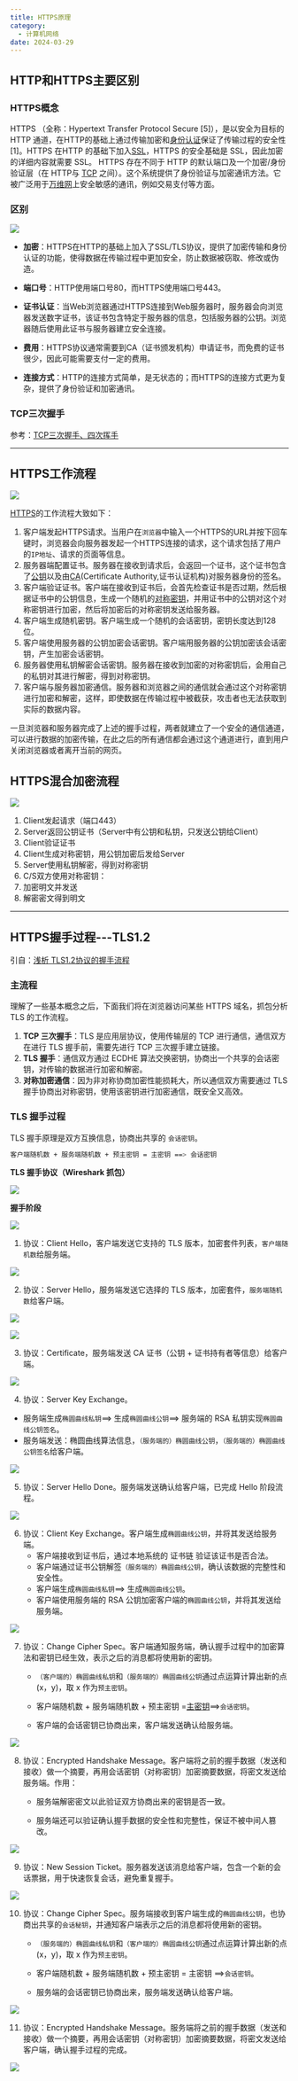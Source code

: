 ```yaml
---
title: HTTPS原理
category:
  - 计算机网络
date: 2024-03-29
---
```


<!-- more -->

## HTTP和HTTPS主要区别

### HTTPS概念

HTTPS （全称：Hypertext Transfer Protocol Secure [5]），是以安全为目标的 HTTP 通道，在HTTP的基础上通过传输加密和[身份认证](https://baike.baidu.com/item/身份认证/5294713?fromModule=lemma_inlink)保证了传输过程的安全性 [1]。HTTPS 在HTTP 的基础下加入[SSL](https://baike.baidu.com/item/SSL/320778?fromModule=lemma_inlink)，HTTPS 的安全基础是 SSL，因此加密的详细内容就需要 SSL。 HTTPS 存在不同于 HTTP 的默认端口及一个加密/身份验证层（在 HTTP与 [TCP](https://baike.baidu.com/item/TCP/33012?fromModule=lemma_inlink) 之间）。这个系统提供了身份验证与加密通讯方法。它被广泛用于[万维网](https://baike.baidu.com/item/万维网/215515?fromModule=lemma_inlink)上安全敏感的通讯，例如交易支付等方面。

### 区别

![](https://studyimages.oss-cn-beijing.aliyuncs.com/img/Interview/202403/e860ae86edbc692c.png)

- **加密**：HTTPS在HTTP的基础上加入了SSL/TLS协议，提供了加密传输和身份认证的功能，使得数据在传输过程中更加安全，防止数据被窃取、修改或伪造。

- **端口号**：HTTP使用端口号80，而HTTPS使用端口号443。

- **证书认证**：当Web浏览器通过HTTPS连接到Web服务器时，服务器会向浏览器发送数字证书，该证书包含特定于服务器的信息，包括服务器的公钥。浏览器随后使用此证书与服务器建立安全连接。

- **费用**：HTTPS协议通常需要到CA（证书颁发机构）申请证书，而免费的证书很少，因此可能需要支付一定的费用。

- **连接方式**：HTTP的连接方式简单，是无状态的；而HTTPS的连接方式更为复杂，提供了身份验证和加密通讯。

### TCP三次握手

参考：[TCP三次握手、四次挥手](/zh/notes/BASE/NetWork/TCP.md)

---

## HTTPS工作流程

![](https://studyimages.oss-cn-beijing.aliyuncs.com/img/Interview/202403/1fd0417c335f0bc6.png)

[HTTPS](https://m.baidu.com/s?word=HTTPS&sa=re_dqa_zy)的工作流程大致如下：

1. 客户端发起HTTPS请求。当用户在`浏览器`中输入一个HTTPS的URL并按下回车键时，浏览器会向服务器发起一个HTTPS连接的请求，这个请求包括了用户的`IP地址`、请求的页面等信息。
2. 服务器端配置证书。服务器在接收到请求后，会返回一个证书，这个证书包含了[公钥](https://m.baidu.com/s?word=公钥&sa=re_dqa_zy)以及由[CA](https://m.baidu.com/s?word=CA&sa=re_dqa_zy)(Certificate Authority,证书认证机构)对服务器身份的签名。
3. 客户端验证证书。客户端在接收到证书后，会首先检查证书是否过期，然后根据证书中的公钥信息，生成一个随机的[对称密钥](https://m.baidu.com/s?word=对称密钥&sa=re_dqa_zy)，并用证书中的公钥对这个对称密钥进行加密，然后将加密后的对称密钥发送给服务器。
4. 客户端生成随机密钥。客户端生成一个随机的会话密钥，密钥长度达到128位。
5. 客户端使用服务器的公钥加密会话密钥。客户端用服务器的公钥加密该会话密钥，产生加密会话密钥。
6. 服务器使用私钥解密会话密钥。服务器在接收到加密的对称密钥后，会用自己的私钥对其进行解密，得到对称密钥。
7. 客户端与服务器加密通信。服务器和浏览器之间的通信就会通过这个对称密钥进行加密和解密，这样，即使数据在传输过程中被截获，攻击者也无法获取到实际的数据内容。

一旦浏览器和服务器完成了上述的握手过程，两者就建立了一个安全的通信通道，可以进行数据的加密传输，在此之后的所有通信都会通过这个通道进行，直到用户关闭浏览器或者离开当前的网页。

## HTTPS混合加密流程

![](https://studyimages.oss-cn-beijing.aliyuncs.com/img/Interview/202403/975414241023edf7.png)

1. Client发起请求（端口443）
2. Server返回公钥证书（Server中有公钥和私钥，只发送公钥给Client）
3. Client验证证书
4. Client生成对称密钥，用公钥加密后发给Server
5. Server使用私钥解密，得到对称密钥
6. C/S双方使用对称密钥：
7. 加密明文并发送
8. 解密密文得到明文

---

## HTTPS握手过程---TLS1.2

引自：[浅析 TLS1.2协议的握手流程](https://zhuanlan.zhihu.com/p/662069195)

### 主流程

理解了一些基本概念之后，下面我们将在浏览器访问某些 HTTPS 域名，抓包分析 TLS 的工作流程。

1. **TCP 三次握手**：TLS 是应用层协议，使用传输层的 TCP 进行通信，通信双方在进行 TLS 握手前，需要先进行 TCP 三次握手建立链接。
2. **TLS 握手**：通信双方通过 ECDHE 算法交换密钥，协商出一个共享的会话密钥，对传输的数据进行加密和解密。
3. **对称加密通信**：因为非对称协商加密性能损耗大，所以通信双方需要通过 TLS 握手协商出对称密钥，使用该密钥进行加密通信，既安全又高效。

### TLS 握手过程

TLS 握手原理是双方互换信息，协商出共享的 `会话密钥`。

```bash
客户端随机数 + 服务端随机数 + 预主密钥 = 主密钥 ==> 会话密钥
```

**TLS 握手协议（Wireshark 抓包）**

![](https://studyimages.oss-cn-beijing.aliyuncs.com/img/Interview/202403/214e4601a3fa1818.webp)

**握手阶段**

![](https://studyimages.oss-cn-beijing.aliyuncs.com/img/Interview/202403/bf782eda177cc00d.jpg)

1. 协议：Client Hello，客户端发送它支持的 TLS 版本，加密套件列表，`客户端随机数`给服务端。

![](https://studyimages.oss-cn-beijing.aliyuncs.com/img/Interview/202403/37a831acfc351101.webp)

2. 协议：Server Hello，服务端发送它选择的 TLS 版本，加密套件，`服务端随机数`给客户端。

![](https://studyimages.oss-cn-beijing.aliyuncs.com/img/Interview/202403/dcc64f02afe8f226.webp)

![](https://studyimages.oss-cn-beijing.aliyuncs.com/img/Interview/202403/51b3d348395265d4.webp)

3. 协议：Certificate，服务端发送 CA 证书（公钥 + 证书持有者等信息）给客户端。

![](https://studyimages.oss-cn-beijing.aliyuncs.com/img/Interview/202403/6f171b31f5589608.webp)

4. 协议：Server Key Exchange。

- 服务端生成`椭圆曲线私钥`==> 生成`椭圆曲线公钥`==> 服务端的 RSA 私钥实现`椭圆曲线公钥签名`。
- 服务端发送：椭圆曲线算法信息，`（服务端的）椭圆曲线公钥`，`（服务端的）椭圆曲线公钥签名`给客户端。

![](https://studyimages.oss-cn-beijing.aliyuncs.com/img/Interview/202403/2256406e7f31e9ef.webp)

5. 协议：Server Hello Done。服务端发送确认给客户端，已完成 Hello 阶段流程。

![](https://studyimages.oss-cn-beijing.aliyuncs.com/img/Interview/202403/26adc2b4718c1996.webp)

6. 协议：Client Key Exchange。客户端生成`椭圆曲线公钥`，并将其发送给服务端。
   - 客户端接收到证书后，通过本地系统的 证书链 验证该证书是否合法。
   - 客户端通过证书公钥解签`（服务端的）椭圆曲线公钥`，确认该数据的完整性和安全性。
   - 客户端生成`椭圆曲线私钥`==> 生成`椭圆曲线公钥`。
   - 客户端使用服务端的 RSA 公钥加密客户端的`椭圆曲线公钥`，并将其发送给服务端。

![](https://studyimages.oss-cn-beijing.aliyuncs.com/img/Interview/202403/17f10baa9c3a6ac8.webp)

7. 协议：Change Cipher Spec。客户端通知服务端，确认握手过程中的加密算法和密钥已经生效，表示之后的消息都将使用新的密钥。

   - `（客户端的）椭圆曲线私钥`和`（服务端的）椭圆曲线公钥`通过点运算计算出新的点 (x，y)，取 x 作为`预主密钥`。

   - 客户端随机数 + 服务端随机数 + 预主密钥 =[主密钥](https://link.zhihu.com/?target=https%3A//www.laoqingcai.com/tls1.2-premasterkey/)==>`会话密钥`。

   - 客户端的会话密钥已协商出来，客户端发送确认给服务端。

![](https://studyimages.oss-cn-beijing.aliyuncs.com/img/Interview/202403/766447429a6c2ec5.webp)

8. 协议：Encrypted Handshake Message。客户端将之前的握手数据（发送和接收）做一个摘要，再用会话密钥（对称密钥）加密摘要数据，将密文发送给服务端。作用：

   - 服务端解密密文以此验证双方协商出来的密钥是否一致。

   - 服务端还可以验证确认握手数据的安全性和完整性，保证不被中间人篡改。

![](https://studyimages.oss-cn-beijing.aliyuncs.com/img/Interview/202403/b13c6645ba04346a.webp)

9. 协议：New Session Ticket。服务器发送该消息给客户端，包含一个新的会话票据，用于快速恢复会话，避免重复握手。

![](https://studyimages.oss-cn-beijing.aliyuncs.com/img/Interview/202403/78efc190828687bc.webp)

10. 协议：Change Cipher Spec。服务端接收到客户端生成的`椭圆曲线公钥`，也协商出共享的`会话秘钥`，并通知客户端表示之后的消息都将使用新的密钥。

    - `（服务端的）椭圆曲线私钥`和`（客户端的）椭圆曲线公钥`通过点运算计算出新的点 (x，y)，取 x 作为`预主密钥`。

    - 客户端随机数 + 服务端随机数 + 预主密钥 = 主密钥 ==>`会话密钥`。

    - 服务端的会话密钥已协商出来，服务端发送确认给客户端。

![](https://studyimages.oss-cn-beijing.aliyuncs.com/img/Interview/202403/252208bc0b460f63.png)

11. 协议：Encrypted Handshake Message。服务端将之前的握手数据（发送和接收）做一个摘要，再用会话密钥（对称密钥）加密摘要数据，将密文发送给客户端，确认握手过程的完成。

![](https://studyimages.oss-cn-beijing.aliyuncs.com/img/Interview/202403/565f05e3ab023f12.png)